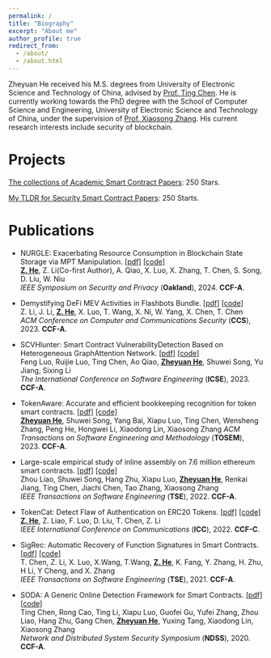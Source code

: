 ```yaml
---
permalink: /
title: "Biography"
excerpt: "About me"
author_profile: true
redirect_from: 
  - /about/
  - /about.html
---
```


Zheyuan He received his M.S. degrees from University of Electronic Science and Technology of China, advised by [Prof. Ting Chen](https://faculty.uestc.edu.cn/chenting/zh_CN/index.htm). He is currently working towards the PhD degree with the School of Computer Science and Engineering, University of Electronic Science and Technology of China, under the supervision of [Prof. Xiaosong Zhang](https://faculty.uestc.edu.cn/zhangxiaosong/zh_CN/index.htm). His current research interests include security of blockchain.

Projects
======
[The collections of Academic Smart Contract Papers](https://github.com/hzysvilla/Academic_Smart_Contract_Papers): 250 Stars.

[My TLDR for Security Smart Contract Papers](https://github.com/hzysvilla/Academic_Smart_Contract_Papers/blob/master/TLDR.md): 250 Starts.

Publications
======

* NURGLE: Exacerbating Resource Consumption in Blockchain State Storage via MPT Manipulation. 
[[pdf]]()
[[code]]() <br>
<u><b>Z. He</b></u>, Z. Li(Co-first Author), A. Qiao, X. Luo, X. Zhang, T. Chen, S. Song, D. Liu, W. Niu <br>
<i>IEEE Symposium on Security and Privacy</i> (**Oakland**), 2024. <b>CCF-A</b>.

* Demystifying DeFi MEV Activities in Flashbots Bundle. 
[[pdf]]()
[[code]]() <br>
Z. Li, J. Li, <u><b>Z. He</b></u>, X. Luo, T. Wang, X. Ni, W. Yang, X. Chen, T. Chen<br>
<i>ACM Conference on Computer and Communications Security</i> (**CCS**), 2023. <b>CCF-A</b>.

* SCVHlunter: Smart Contract VulnerabilityDetection Based on Heterogeneous GraphAttention Network. 
[[pdf]]()
[[code]]() <br>
Feng Luo, Ruijie Luo, Ting Chen, Ao Qiao, <u><b>Zheyuan He</b></u>, Shuwei Song, Yu Jiang, Sixing Li<br>
<i>The International Conference on Software Engineering</i> (**ICSE**), 2023. <b>CCF-A</b>.

* TokenAware: Accurate and efficient bookkeeping recognition for token smart contracts. 
[[pdf]](https://web.archive.org/web/20220831142046id_/https://dl.acm.org/doi/pdf/10.1145/3560263)
[[code]](https://github.com/hzysvilla/TokenAware_TOSEM23) <br>
<u><b>Zheyuan He</b></u>, Shuwei Song, Yang Bai, Xiapu Luo, Ting Chen, Wensheng Zhang, Peng He, Hongwei Li, Xiaodong Lin, Xiaosong Zhang
<i>ACM Transactions on Software Engineering and Methodology</i> (**TOSEM**), 2023. <b>CCF-A</b>.

* Large-scale empirical study of inline assembly on 7.6 million ethereum smart contracts. 
[[pdf]](https://drive.google.com/file/d/111l8_vf7Gt7RxygjuBM8WQWLTQL700jY/view)
[[code]]() <br>
Zhou Liao, Shuwei Song, Hang Zhu, Xiapu Luo, <u><b>Zheyuan He</b></u>, Renkai Jiang, Ting Chen, Jiachi Chen, Tao Zhang, Xiaosong Zhang<br>
<i>IEEE Transactions on Software Engineering</i> (**TSE**), 2022. <b>CCF-A</b>.


* TokenCat: Detect Flaw of Authentication on ERC20 Tokens. 
[[pdf]](https://github.com/hzysvilla/TokenCat_ICC22/blob/main/TokenCat_paper.pdf)
[[code]](https://github.com/hzysvilla/TokenCat_ICC22) <br>
<u><b>Z. He</b></u>, Z. Liao, F. Luo, D. Liu, T. Chen, Z. Li<br>
<i>IEEE International Conference on Communications</i> (**ICC**), 2022. <b>CCF-C</b>.

* SigRec: Automatic Recovery of Function Signatures in Smart Contracts. 
[[pdf]](https://www4.comp.polyu.edu.hk/~csxluo/SigRec.pdf)
[[code]]() <br>
T. Chen, Z. Li, X. Luo, X.Wang, T.Wang, <u><b>Z. He</b></u>, K. Fang, Y. Zhang, H. Zhu, H Li, Y Cheng, and X. Zhang<br>
<i>IEEE Transactions on Software Engineering</i> (**TSE**), 2021. <b>CCF-A</b>.

* SODA: A Generic Online Detection Framework for Smart Contracts. 
[[pdf]](https://www4.comp.polyu.edu.hk/~csxluo/SODA.pdf)
[[code]](https://github.com/pandabox-dev/SODA) <br>
Ting Chen, Rong Cao, Ting Li, Xiapu Luo, Guofei Gu, Yufei Zhang, Zhou Liao, Hang Zhu, Gang Chen, <u><b>Zheyuan He</b></u>, Yuxing Tang, Xiaodong Lin, Xiaosong Zhang<br>
<i>Network and Distributed System Security Symposium</i> (**NDSS**), 2020. <b>CCF-A</b>.

